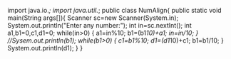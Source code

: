 import java.io.*;
import java.util.*;
  public class NumAlign{
      public static void main(String args[]){
        Scanner sc=new Scanner(System.in);
        System.out.println("Enter any number:");
        int in=sc.nextInt();
        int a1,b1=0,c1,d1=0;
        while(in>0)
        {
          a1=in%10;
          b1=(b1*10)+a1;
          in=in/10;
         }
         //Sysem.out.println(b1);
        while(b1>0)
        {
        c1=b1%10;
        d1=(d1*10)+c1;
        b1=b1/10;
        }
        System.out.println(d1);
      }
    }  
